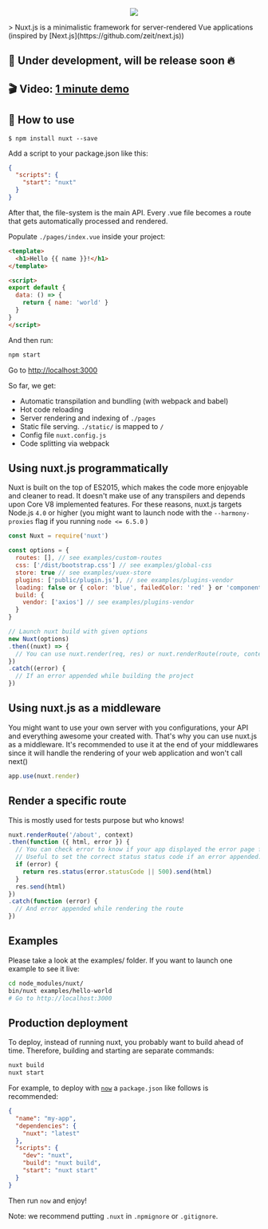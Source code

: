<p align="center"><img align="center" src="https://raw.githubusercontent.com/nuxt/nuxt.js/master/examples/hello-world/static/nuxt.png"/></p>
> Nuxt.js is a minimalistic framework for server-rendered Vue applications (inspired by [Next.js](https://github.com/zeit/next.js))

## 🚧 Under development, will be release soon :fire:

## 🎬 Video: [1 minute demo](https://www.youtube.com/watch?v=kmf-p-pTi40&t=5s)

## 📓 How to use

```
$ npm install nuxt --save
```

Add a script to your package.json like this:

```json
{
  "scripts": {
    "start": "nuxt"
  }
}
```

After that, the file-system is the main API. Every .vue file becomes a route that gets automatically processed and rendered.

Populate `./pages/index.vue` inside your project:

```html
<template>
  <h1>Hello {{ name }}!</h1>
</template>

<script>
export default {
  data: () => {
    return { name: 'world' }
  }
}
</script>
```

And then run:
```bash
npm start
```

Go to [http://localhost:3000](http://localhost:3000)

So far, we get:

- Automatic transpilation and bundling (with webpack and babel)
- Hot code reloading
- Server rendering and indexing of `./pages`
- Static file serving. `./static/` is mapped to `/`
- Config file `nuxt.config.js`
- Code splitting via webpack

## Using nuxt.js programmatically

Nuxt is built on the top of ES2015, which makes the code more enjoyable and cleaner to read. It doesn't make use of any transpilers and depends upon Core V8 implemented features.
For these reasons, nuxt.js targets Node.js `4.0` or higher (you might want to launch node with the `--harmony-proxies` flag if you running `node <= 6.5.0` )

```js
const Nuxt = require('nuxt')

const options = {
  routes: [], // see examples/custom-routes
  css: ['/dist/bootstrap.css'] // see examples/global-css
  store: true // see examples/vuex-store
  plugins: ['public/plugin.js'], // see examples/plugins-vendor
  loading: false or { color: 'blue', failedColor: 'red' } or 'components/my-spinner' // see examples/custom-loading
  build: {
    vendor: ['axios'] // see examples/plugins-vendor
  }
}

// Launch nuxt build with given options
new Nuxt(options)
.then((nuxt) => {
  // You can use nuxt.render(req, res) or nuxt.renderRoute(route, context)
})
.catch((error) {
  // If an error appended while building the project
})
```


## Using nuxt.js as a middleware

You might want to use your own server with you configurations, your API and everything awesome your created with. That's why you can use nuxt.js as a middleware. It's recommended to use it at the end of your middlewares since it will handle the rendering of your web application and won't call next()

```js
app.use(nuxt.render)
```

## Render a specific route

This is mostly used for tests purpose but who knows!

```js
nuxt.renderRoute('/about', context)
.then(function ({ html, error }) {
  // You can check error to know if your app displayed the error page for this route
  // Useful to set the correct status status code if an error appended:
  if (error) {
    return res.status(error.statusCode || 500).send(html)
  }
  res.send(html)
})
.catch(function (error) {
  // And error appended while rendering the route
})
```

## Examples

Please take a look at the examples/ folder.
If you want to launch one example to see it live:

```bash
cd node_modules/nuxt/
bin/nuxt examples/hello-world
# Go to http://localhost:3000
```

## Production deployment

To deploy, instead of running nuxt, you probably want to build ahead of time. Therefore, building and starting are separate commands:

```bash
nuxt build
nuxt start
```

For example, to deploy with [`now`](https://zeit.co/now) a `package.json` like follows is recommended:
```json
{
  "name": "my-app",
  "dependencies": {
    "nuxt": "latest"
  },
  "scripts": {
    "dev": "nuxt",
    "build": "nuxt build",
    "start": "nuxt start"
  }
}
```
Then run `now` and enjoy!

Note: we recommend putting `.nuxt` in `.npmignore` or `.gitignore`.

